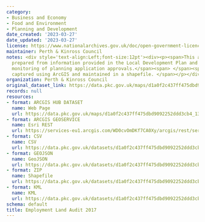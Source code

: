 ```yaml
---
category:
- Business and Economy
- Food and Environment
- Planning and Development
date_created: '2023-03-27'
date_updated: '2023-03-27'
license: https://www.nationalarchives.gov.uk/doc/open-government-licence/version/3/
maintainer: Perth & Kinross Council
notes: <div style='text-align:Left;font-size:12pt'><div><p><span>This audit has been
  prepared from information provided in the Local Development Plan and through the
  monitoring of planning application approvals.</span><span> </span><span>Data is
  captured using ArcGIS and maintained in a shapefile. </span></p></div></div>
organization: Perth & Kinross Council
original_dataset_link: https://data.pkc.gov.uk/maps/d1a0f2c437ff475dbd9092252ddd3cb4_13
records: null
resources:
- format: ARCGIS HUB DATASET
  name: Web Page
  url: https://data.pkc.gov.uk/maps/d1a0f2c437ff475dbd9092252ddd3cb4_13
- format: ARCGIS GEOSERVICE
  name: Esri REST
  url: https://services-eu1.arcgis.com/WD0cvOmDKf7CA0Xy/arcgis/rest/services/Employment_Land_Audit_2017/FeatureServer/13
- format: CSV
  name: CSV
  url: https://data.pkc.gov.uk/datasets/d1a0f2c437ff475dbd9092252ddd3cb4_13.csv?where=1=1&outSR=%7B%22latestWkid%22%3A27700%2C%22wkid%22%3A27700%7D
- format: GEOJSON
  name: GeoJSON
  url: https://data.pkc.gov.uk/datasets/d1a0f2c437ff475dbd9092252ddd3cb4_13.geojson?where=1=1&outSR=%7B%22latestWkid%22%3A27700%2C%22wkid%22%3A27700%7D
- format: ZIP
  name: Shapefile
  url: https://data.pkc.gov.uk/datasets/d1a0f2c437ff475dbd9092252ddd3cb4_13.zip?where=1=1&outSR=%7B%22latestWkid%22%3A27700%2C%22wkid%22%3A27700%7D
- format: KML
  name: KML
  url: https://data.pkc.gov.uk/datasets/d1a0f2c437ff475dbd9092252ddd3cb4_13.kml?where=1=1&outSR=%7B%22latestWkid%22%3A27700%2C%22wkid%22%3A27700%7D
schema: default
title: Employment Land Audit 2017
---
```

